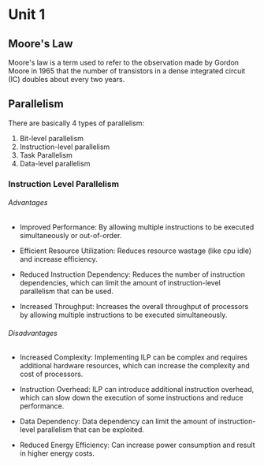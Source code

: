 # Unit 1

## Moore's Law

Moore's law is a term used to refer to the observation made by Gordon Moore in 1965 that the number of transistors in a dense integrated circuit (IC) doubles about every two years.

## Parallelism

There are basically 4 types of parallelism:

1. Bit-level parallelism
2. Instruction-level parallelism
3. Task Parallelism
4. Data-level parallelism

### Instruction Level Parallelism

###### Advantages

- Improved Performance: By allowing multiple instructions to be executed simultaneously or out-of-order.

- Efficient Resource Utilization: Reduces resource wastage (like cpu idle) and increase efficiency.

- Reduced Instruction Dependency: Reduces the number of instruction dependencies, which can limit the amount of instruction-level parallelism that can be used.

- Increased Throughput: Increases the overall throughput of processors by allowing multiple instructions to be executed simultaneously.

###### Disadvantages

- Increased Complexity: Implementing ILP can be complex and requires additional hardware resources, which can increase the complexity and cost of processors.

- Instruction Overhead: ILP can introduce additional instruction overhead, which can slow down the execution of some instructions and reduce performance.

- Data Dependency: Data dependency can limit the amount of instruction-level parallelism that can be exploited.

- Reduced Energy Efficiency: Can increase power consumption and result in higher energy costs.

